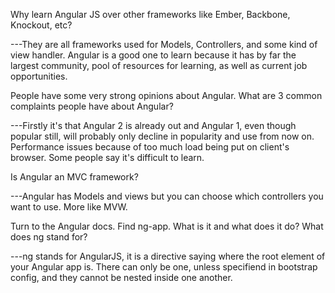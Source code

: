 Why learn Angular JS over other frameworks like Ember, Backbone, Knockout, etc?

---They are all frameworks used for Models, Controllers, and some kind of view handler. Angular is a good one to learn because it has by far the largest community, pool of resources for learning, as well as current job opportunities.

People have some very strong opinions about Angular. What are 3 common complaints people have about Angular?

---Firstly it's that Angular 2 is already out and Angular 1, even though popular still, will probably only decline in popularity and use from now on. Performance issues because of too much load being put on client's browser. Some people say it's difficult to learn.

Is Angular an MVC framework?

---Angular has Models and views but you can choose which controllers you want to use. More like MVW.

Turn to the Angular docs. Find ng-app. What is it and what does it do? What does ng stand for?

---ng stands for AngularJS, it is a directive saying where the root element of your Angular app is. There can only be one, unless specifiend in bootstrap config, and they cannot be nested inside one another.
